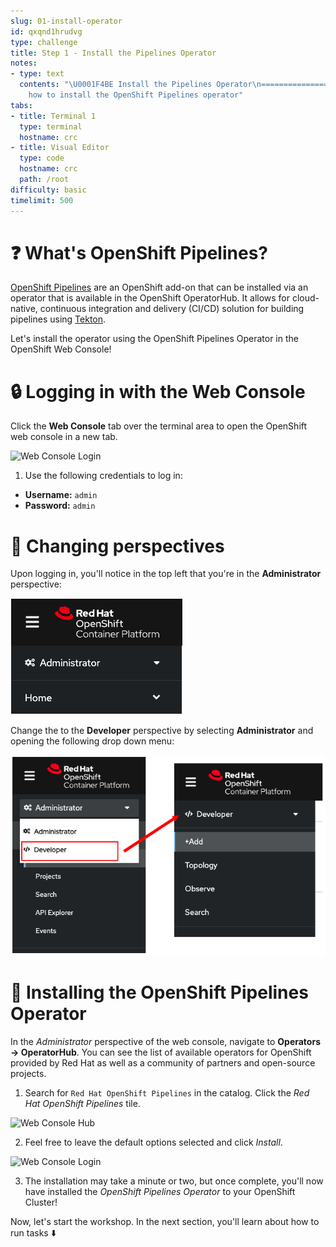 ```yaml
---
slug: 01-install-operator
id: qxqnd1hrudvg
type: challenge
title: Step 1 - Install the Pipelines Operator
notes:
- type: text
  contents: "\U0001F4BE Install the Pipelines Operator\n=============================\n\nLearn
    how to install the OpenShift Pipelines operator"
tabs:
- title: Terminal 1
  type: terminal
  hostname: crc
- title: Visual Editor
  type: code
  hostname: crc
  path: /root
difficulty: basic
timelimit: 500
---
```

❓ What's OpenShift Pipelines?
===============================

[OpenShift Pipelines](https://docs.openshift.com/container-platform/latest/cicd/pipelines/understanding-openshift-pipelines.html) are an OpenShift add-on that can be installed via an operator that is available in the OpenShift OperatorHub. It allows for cloud-native, continuous integration and delivery (CI/CD) solution for building pipelines using [Tekton](https://tekton.dev/).

Let's install the operator using the OpenShift Pipelines Operator in the OpenShift Web Console!

🔒 Logging in with the Web Console
===============================

Click the **Web Console** tab over the terminal area to open the OpenShift web console in a new tab.

![Web Console Login](https://raw.githubusercontent.com/openshift-instruqt/instruqt/master/assets/middleware/pipelines/web-console-login.png)

1. Use the following credentials to log in:

* **Username:** `admin`
* **Password:** `admin`

👀 Changing perspectives
========================

Upon logging in, you'll notice in the top left that you're in the **Administrator** perspective:

![Admin Perspective](../assets/admin-perspective.png)

Change the to the **Developer** perspective by selecting **Administrator** and opening the following drop down menu:

![Switch to Developer](../assets/change-to-developer.png)

💾 Installing the OpenShift Pipelines Operator
===============================
In the _Administrator_ perspective of the web console, navigate to **Operators → OperatorHub**. You can see the list of available operators for OpenShift provided by Red Hat as well as a community of partners and open-source projects.

1. Search for `Red Hat OpenShift Pipelines` in the catalog. Click the _Red Hat OpenShift Pipelines_ tile.

![Web Console Hub](https://raw.githubusercontent.com/openshift-instruqt/instruqt/master/assets/middleware/pipelines/web-console-hub.png)

2. Feel free to leave the default options selected and click _Install_.

![Web Console Login](https://raw.githubusercontent.com/openshift-instruqt/instruqt/master/assets/middleware/pipelines/web-console-settings.png)

3. The installation may take a minute or two, but once complete, you'll now have installed the *OpenShift Pipelines Operator* to your OpenShift Cluster!

Now, let's start the workshop. In the next section, you'll learn about how to run tasks ⬇️
